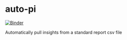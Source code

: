# auto-pi

[![Binder](https://mybinder.org/badge_logo.svg)](https://mybinder.org/v2/gh/bryan-ahc/auto-pi/master)

Automatically pull insights from a standard report csv file
